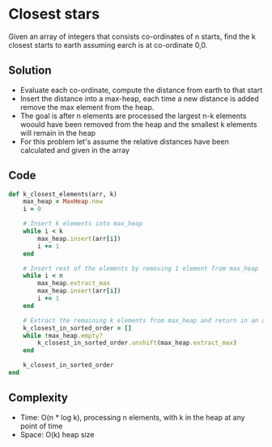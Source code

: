 # Closest stars
Given an array of integers that consists co-ordinates of n starts, find the k closest starts
to earth assuming earch is at co-ordinate 0,0.

## Solution
- Evaluate each co-ordinate, compute the distance from earth to that start
- Insert the distance into a max-heap, each time a new distance is added remove the max element
  from the heap.
- The goal is after n elements are processed the largest n-k elements woould have been removed
  from the heap and the smallest k elements will remain in the heap
- For this problem let's assume the relative distances have been calculated and given in the array

## Code
```ruby
def k_closest_elements(arr, k)
    max_heap = MaxHeap.new
    i = 0

    # Insert k elements into max_heap
    while i < k
        max_heap.insert(arr[i])
        i += 1
    end

    # Insert rest of the elements by removing 1 element from max_heap
    while i < n
        max_heap.extract_max
        max_heap.insert(arr[i])
        i += 1
    end

    # Extract the remaining k elements from max_heap and return in an array
    k_closest_in_sorted_order = []
    while !max_heap.empty?
        k_closest_in_sorted_order.unshift(max_heap.extract_max)
    end

    k_closest_in_sorted_order
end
```

## Complexity
- Time: O(n * log k), processing n elements, with k in the heap at any point of time
- Space: O(k) heap size
